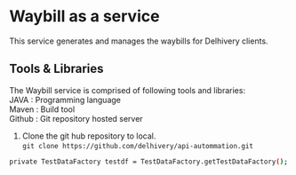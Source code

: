 # Waybill as a service

This service generates and manages the waybills for Delhivery clients.

## Tools & Libraries
The Waybill service is comprised of following tools and libraries: <br />
JAVA   : Programming language<br/>
Maven  : Build tool <br/>
Github : Git repository hosted server<br/>

1. Clone the git hub repository to local.<br/>
`git clone https://github.com/delhivery/api-autommation.git`
```bash
private TestDataFactory testdf = TestDataFactory.getTestDataFactory();
```
